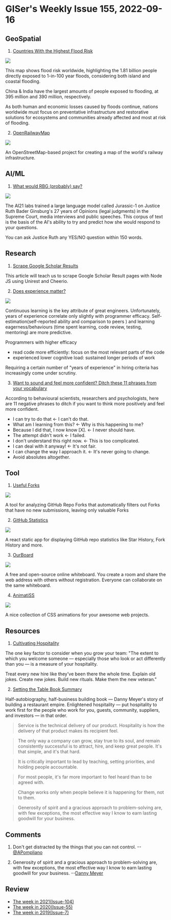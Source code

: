 # GISer's Weekly Issue 155, 2022-09-16

## GeoSpatial

1. [Countries With the Highest Flood Risk](https://www.visualcapitalist.com/countries-highest-flood-risk/)

![](https://www.visualcapitalist.com/wp-content/uploads/2022/09/PopulationFloodRisk_MainGraphicOption2_1200px-1.jpg)

This map shows flood risk worldwide, highlighting the 1.81 billion people directly exposed to 1-in-100 year floods, considering both island and coastal flooding.

China & India have the largest amounts of people exposed to flooding, at 395 million and 390 million, respectively.

As both human and economic losses caused by floods continue, nations worldwide must focus on preventative infrastructure and restorative solutions for ecosystems and communities already affected and most at risk of flooding.

2. [OpenRailwayMap](https://www.openrailwaymap.org/)

![](https://www.informationninja.org/wp-content/uploads/2020/04/Screenshot_2020-04-27-OpenRailwayMap-1.png)

An OpenStreetMap-based project for creating a map of the world's railway infrastructure.

## AI/ML

1. [What would RBG (probably) say?](https://ask-rbg.ai/)

![](https://cdn.beekka.com/blogimg/asset/202207/bg2022071404.webp)

The AI21 labs trained a large language model called Jurassic-1 on Justice Ruth Bader Ginsburg's 27 years of Opinions (legal judgments) in the Supreme Court, media interviews and public speeches. This corpus of text is the basis of the AI's ability to try and predict how she would respond to your questions.

You can ask Justice Ruth any YES/NO question within 150 words.

## Research

1. [Scrape Google Scholar Results](https://serpdog.io/blog/scrape-google-scholar-results)

This article will teach us to scrape Google Scholar Result pages with Node JS using Unirest and Cheerio.

2. [Does experience matter?](https://abinoda.substack.com/p/efficacy)

![](https://substackcdn.com/image/fetch/w_1272,c_limit,f_webp,q_auto:good,fl_progressive:steep/https%3A%2F%2Fbucketeer-e05bbc84-baa3-437e-9518-adb32be77984.s3.amazonaws.com%2Fpublic%2Fimages%2F0383214f-a7ba-4bc9-a424-ccf2ae7ec258_956x1132.png)

Continuous learning is the key attribute of great engineers. Unfortunately, years of experience correlate only slightly with programmer efficacy. Self-estimation(self-reported ability and comparison to peers ) and learning eagerness/behaviours (time spent learning, code review, testing, mentoring) are more predictive.

Programmers with higher efficacy

- read code more efficiently: focus on the most relevant parts of the code
- experienced lower cognitive load: sustained longer periods of work

Requiring a certain number of "years of experience" in hiring criteria has increasingly come under scrutiny.

3. [Want to sound and feel more confident? Ditch these 11 phrases from your vocabulary](https://www.cnbc.com/2022/09/18/want-to-sound-and-feel-more-confident-ditch-these-11-phrases-from-your-vocabulary-say-psychologists.html)

According to behavioural scientists, researchers and psychologists, here are 11 negative phrases to ditch if you want to think more positively and feel more confident.

- I can try to do that <- I can't do that.
- What am I learning from this? <- Why is this happening to me?
- Because I did that, I now know [X]. <- I never should have.
- The attempt didn't work <- I failed.
- I don't understand this right now. <- This is too complicated.
- I can deal with it anyway! <- It's not fair.
- I can change the way I approach it. <- It's never going to change.
- Avoid absolutes altogether.

## Tool

1. [Useful Forks](https://useful-forks.github.io/)

![](https://github.com/useful-forks/useful-forks.github.io/raw/master/media/website_demo.gif)

A tool for analyzing GitHub Repo Forks that automatically filters out Forks that have no new submissions, leaving only valuable Forks

2. [GitHub Statistics](https://vesoft-inc.github.io/github-statistics/)

![](https://github.com/vesoft-inc/github-statistics/raw/master/src/image/WX20190912-172947.png)

A react static app for displaying GitHub repo statistics like Star History, Fork History and more.

3. [OurBoard](https://www.ourboard.io/)

![](https://cdn.jsdelivr.net/gh/bestxtools/weekly-cn@main/images/2022-09-15-10-47-02.png)

A free and open-source online whiteboard. You create a room and share the web address with others without registration. Everyone can collaborate on the same whiteboard.

4. [AnimatiSS](https://xsgames.co/animatiss/)

![](https://cdn.jsdelivr.net/gh/bestxtools/weekly-cn@main/images/2022-09-15-16-21-01.gif)

A nice collection of CSS animations for your awesome web projects.

## Resources

1. [Cultivating Hospitality](https://kevinyien.com/blog/cultivating-hospitality.html)

The one key factor to consider when you grow your team: "The extent to which you welcome someone — especially those who look or act differently than you — is a measure of your hospitality.

Treat every new hire like they've been there the whole time. Explain old jokes. Create new jokes. Build new rituals. Make them the new veteran."

2. [Setting the Table Book Summary](https://medium.com/mbreads/book-summary-setting-the-table-8769bbec9d6e)

Half-autobiography, half-business building book — Danny Meyer's story of building a restaurant empire. Enlightened hospitality — put hospitality to work first for the people who work for you, guests, community, suppliers, and investors — in that order.

> Service is the technical delivery of our product. Hospitality is how the delivery of that product makes its recipient feel.

> The only way a company can grow, stay true to its soul, and remain consistently successful is to attract, hire, and keep great people. It's that simple, and it's that hard.

> It is critically important to lead by teaching, setting priorities, and holding people accountable.

> For most people, it's far more important to feel heard than to be agreed with.

> Change works only when people believe it is happening for them, not to them.

> Generosity of spirit and a gracious approach to problem-solving are, with few exceptions, the most effective way I know to earn lasting goodwill for your business.

## Comments

1. Don't get distracted by the things that you can not control.
   --[@APompliano](https://twitter.com/APompliano/status/1570089816997470208)

2. Generosity of spirit and a gracious approach to problem-solving are, with few exceptions, the most effective way I know to earn lasting goodwill for your business.
   --[Danny Meyer](https://medium.com/mbreads/book-summary-setting-the-table-8769bbec9d6e)

## Review

- [The week in 2021(Issue-104)](https://github.com/lkcozy/weekly/blob/master/docs/2021/issue-104.md)
- [The week in 2020(Issue-55)](https://github.com/lkcozy/weekly/blob/master/docs/2020/issue-55.md)
- [The week in 2019(Issue-7)](https://github.com/lkcozy/weekly/blob/master/docs/2019/issue-7.md)
